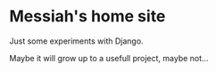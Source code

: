 Messiah's home site
===================

Just some experiments with Django.

Maybe it will grow up to a usefull project, maybe not...
